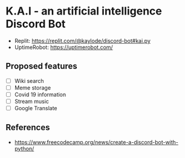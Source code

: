 # K.A.I - an artificial intelligence Discord Bot

- Replit: https://replit.com/@kaylode/discord-bot#kai.py
- UptimeRobot: https://uptimerobot.com/

## Proposed features
- [ ] Wiki search
- [ ] Meme storage
- [ ] Covid 19 information
- [ ] Stream music
- [ ] Google Translate

## References
- https://www.freecodecamp.org/news/create-a-discord-bot-with-python/
